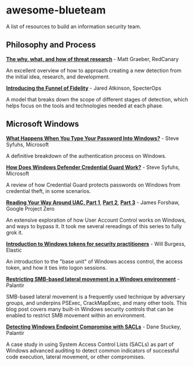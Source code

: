 # awesome-blueteam
A list of resources to build an information security team.

## Philosophy and Process

**[The why, what, and how of threat research](https://redcanary.com/blog/threat-research-questions/)** - Matt Graeber, RedCanary

An excellent overview of how to approach creating a new detection from the initial idea, research, and development.

**[Introducing the Funnel of Fidelity](https://posts.specterops.io/introducing-the-funnel-of-fidelity-b1bb59b04036)** - Jared Atkinson, SpecterOps

A model that breaks down the scope of different stages of detection, which helps focus on the tools and technologies needed at each phase.

## Microsoft Windows

**[What Happens When You Type Your Password Into Windows?](https://syfuhs.net/what-happens-when-you-type-your-password-into-windows)** - Steve Syfuhs, Microsoft

A definitive breakdown of the authentication process on Windows.

**[How Does Windows Defender Credential Guard Work?](https://syfuhs.net/how-windows-defender-credential-guard-works)** - Steve Syfuhs, Microsoft

A review of how Credential Guard protects passwords on Windows from credential theft, in some scenarios.

**[Reading Your Way Around UAC, Part 1](https://www.tiraniddo.dev/2017/05/reading-your-way-around-uac-part-1.html)**, **[Part 2](https://www.tiraniddo.dev/2017/05/reading-your-way-around-uac-part-2.html)**, **[Part 3](https://www.tiraniddo.dev/2017/05/reading-your-way-around-uac-part-3.html)** - James Forshaw, Google Project Zero

An extensive exploration of how User Account Control works on Windows, and ways to bypass it. It took me several rereadings of this series to fully grok it.

**[Introduction to Windows tokens for security practitioners](https://www.elastic.co/blog/introduction-to-windows-tokens-for-security-practitioners)** - Will Burgess, Elastic

An introduction to the "base unit" of Windows access control, the access token, and how it ties into logon sessions. 

**[Restricting SMB-based lateral movement in a Windows environment](https://medium.com/palantir/restricting-smb-based-lateral-movement-in-a-windows-environment-ed033b888721)** - Palantir

SMB-based lateral movement is a frequently used technique by adversary groups, and underpins PSExec, CrackMapExec, and many other tools. This blog post covers many built-in Windows security controls that can be enabled to restrict SMB movement within an environment.

**[Detecting Windows Endpoint Compromise with SACLs](https://medium.com/@cryps1s/detecting-windows-endpoint-compromise-with-sacls-cd748e10950)** - Dane Stuckey, Palantir

A case study in using System Access Control Lists (SACLs) as part of Windows advanced auditing to detect common indicators of successful code execution, lateral movement, or other compromises.
